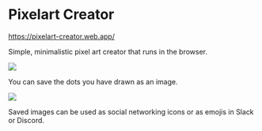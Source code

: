 # Pixelart Creator

https://pixelart-creator.web.app/

Simple, minimalistic pixel art creator that runs in the browser.

![](https://res.cloudinary.com/dyoyv8djx/image/upload/v1687056659/Pixelart%20Creator/README/screen-shot_nsoxyj.png)

You can save the dots you have drawn as an image.

![](https://res.cloudinary.com/dyoyv8djx/image/upload/v1687139425/Pixelart%20Creator/README/mahi2_1_vzwsky.png)

Saved images can be used as social networking icons or as emojis in Slack or Discord.
